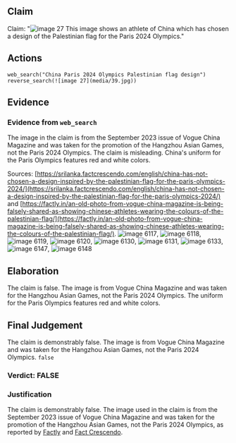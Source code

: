 ## Claim
Claim: "![image 27](media/39.jpg) This image shows an athlete of China which has chosen a design of the Palestinian flag for the Paris 2024 Olympics."

## Actions
```
web_search("China Paris 2024 Olympics Palestinian flag design")
reverse_search(![image 27](media/39.jpg))
```

## Evidence
### Evidence from `web_search`
The image in the claim is from the September 2023 issue of Vogue China Magazine and was taken for the promotion of the Hangzhou Asian Games, not the Paris 2024 Olympics. The claim is misleading. China's uniform for the Paris Olympics features red and white colors.

Sources: [https://srilanka.factcrescendo.com/english/china-has-not-chosen-a-design-inspired-by-the-palestinian-flag-for-the-paris-olympics-2024/](https://srilanka.factcrescendo.com/english/china-has-not-chosen-a-design-inspired-by-the-palestinian-flag-for-the-paris-olympics-2024/) and [https://factly.in/an-old-photo-from-vogue-china-magazine-is-being-falsely-shared-as-showing-chinese-athletes-wearing-the-colours-of-the-palestinian-flag/](https://factly.in/an-old-photo-from-vogue-china-magazine-is-being-falsely-shared-as-showing-chinese-athletes-wearing-the-colours-of-the-palestinian-flag/). ![image 6117](media/2025-08-29_19-42-1756496526-987019.jpg), ![image 6118](media/2025-08-29_19-42-1756496528-457385.jpg), ![image 6119](media/2025-08-29_19-42-1756496530-000147.jpg), ![image 6120](media/2025-08-29_19-42-1756496532-723644.jpg), ![image 6130](media/2025-08-29_19-42-1756496549-226193.jpg), ![image 6131](media/2025-08-29_19-42-1756496549-749441.jpg), ![image 6133](media/2025-08-29_19-42-1756496554-597668.jpg), ![image 6147](media/2025-08-29_19-42-1756496572-936498.jpg), ![image 6148](media/2025-08-29_19-42-1756496573-261707.jpg)


## Elaboration
The claim is false. The image is from Vogue China Magazine and was taken for the Hangzhou Asian Games, not the Paris 2024 Olympics. The uniform for the Paris Olympics features red and white colors.


## Final Judgement
The claim is demonstrably false. The image is from Vogue China Magazine and was taken for the Hangzhou Asian Games, not the Paris 2024 Olympics. `false`

### Verdict: FALSE

### Justification
The claim is demonstrably false. The image used in the claim is from the September 2023 issue of Vogue China Magazine and was taken for the promotion of the Hangzhou Asian Games, not the Paris 2024 Olympics, as reported by [Factly](https://factly.in/an-old-photo-from-vogue-china-magazine-is-being-falsely-shared-as-showing-chinese-athletes-wearing-the-colours-of-the-palestinian-flag/) and [Fact Crescendo](https://srilanka.factcrescendo.com/english/china-has-not-chosen-a-design-inspired-by-the-palestinian-flag-for-the-paris-olympics-2024/).
